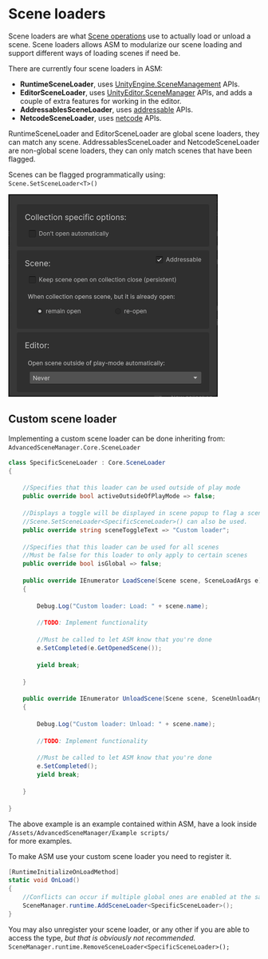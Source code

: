 # Scene loaders

Scene loaders are what [Scene operations](scene-operations.md) use to actually load or unload a scene. Scene loaders allows ASM to modularize our scene loading and support different ways of loading scenes if need be.

There are currently four scene loaders in ASM:

* **RuntimeSceneLoader**, uses [UnityEngine.SceneManagement](https://docs.unity3d.com/ScriptReference/SceneManagement.SceneManager.html) APIs.
* **EditorSceneLoader**, uses [UnityEditor.SceneManager](https://docs.unity3d.com/ScriptReference/SceneManagement.EditorSceneManager.html) APIs, and adds a couple of extra features for working in the editor.
* **AddressablesSceneLoader**, uses [addressable](https://docs.unity3d.com/Manual/com.unity.addressables.html) APIs.
* **NetcodeSceneLoader**, uses [netcode](https://docs-multiplayer.unity3d.com/netcode/current/about/) APIs.

RuntimeSceneLoader and EditorSceneLoader are global scene loaders, they can match any scene. AddressablesSceneLoader and NetcodeSceneLoader are non-global scene loaders, they can only match scenes that have been flagged.

Scenes can be flagged programmatically using:\
`Scene.SetSceneLoader<T>()`

![](../../image/addressable-toggle.png)

## Custom scene loader

Implementing a custom scene loader can be done inheriting from:\
`AdvancedSceneManager.Core.SceneLoader`

```csharp
class SpecificSceneLoader : Core.SceneLoader
{

	//Specifies that this loader can be used outside of play mode
	public override bool activeOutsideOfPlayMode => false;

	//Displays a toggle will be displayed in scene popup to flag a scene for use with this loader.
	//Scene.SetSceneLoader<SpecificSceneLoader>() can also be used.
	public override string sceneToggleText => "Custom loader";

	//Specifies that this loader can be used for all scenes
	//Must be false for this loader to only apply to certain scenes
	public override bool isGlobal => false;

	public override IEnumerator LoadScene(Scene scene, SceneLoadArgs e)
	{

		Debug.Log("Custom loader: Load: " + scene.name);

		//TODO: Implement functionality

		//Must be called to let ASM know that you're done
		e.SetCompleted(e.GetOpenedScene());
		
		yield break;

	}

	public override IEnumerator UnloadScene(Scene scene, SceneUnloadArgs e)
	{

		Debug.Log("Custom loader: Unload: " + scene.name);

		//TODO: Implement functionality
	
		//Must be called to let ASM know that you're done
		e.SetCompleted();
		yield break;

	}

}
```

The above example is an example contained within ASM, have a look inside\
`/Assets/AdvancedSceneManager/Example scripts/`\
for more examples.

To make ASM use your custom scene loader you need to register it.

```csharp
[RuntimeInitializeOnLoadMethod]
static void OnLoad()
{
	//Conflicts can occur if multiple global ones are enabled at the same time.
	SceneManager.runtime.AddSceneLoader<SpecificSceneLoader>();
}
```

You may also unregister your scene loader, or any other if you are able to access the type, _but that is obviously not recommended._\
`SceneManager.runtime.RemoveSceneLoader<SpecificSceneLoader>();`
